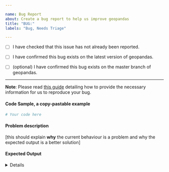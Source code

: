 ```yaml
---

name: Bug Report
about: Create a bug report to help us improve geopandas
title: "BUG:"
labels: "Bug, Needs Triage"

---
```


- [ ] I have checked that this issue has not already been reported.

- [ ] I have confirmed this bug exists on the latest version of geopandas.

- [ ] (optional) I have confirmed this bug exists on the master branch of geopandas.

---

**Note**: Please read [this guide](https://matthewrocklin.com/blog/work/2018/02/28/minimal-bug-reports) detailing how to provide the necessary information for us to reproduce your bug.

#### Code Sample, a copy-pastable example

```python
# Your code here

```

#### Problem description

[this should explain **why** the current behaviour is a problem and why the expected output is a better solution]

#### Expected Output

<details>

[paste the output of ``geopandas.show_versions()`` here leaving a blank line after the details tag]

</details>

